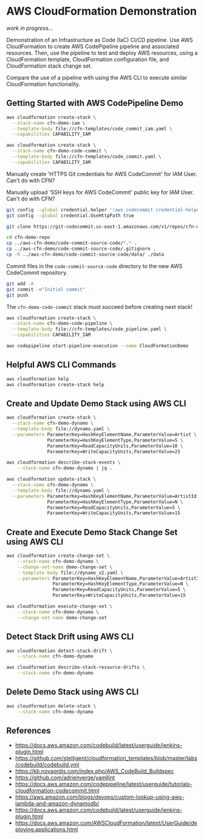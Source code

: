# AWS CloudFormation Demonstration

_work in progress..._

Demonstration of an Infrastructure as Code (IaC) CI/CD pipeline. Use AWS CloudFormation to create AWS CodePipeline pipeline and associated resources. Then, use the pipeline to test and deploy AWS resources, using a CloudFormation template, CloudFormation configuration file, and CloudFormation stack change set.

Compare the use of a pipeline with using the AWS CLI to execute similar CloudFormation functionality.

## Getting Started with AWS CodePipeline Demo

```bash
aws cloudformation create-stack \
  --stack-name cfn-demo-iam \
  --template-body file://cfn-templates/code_commit_iam.yaml \
  --capabilities CAPABILITY_IAM

aws cloudformation create-stack \
  --stack-name cfn-demo-code-commit \
  --template-body file://cfn-templates/code_commit.yaml \
  --capabilities CAPABILITY_IAM
```

Manually create 'HTTPS Git credentials for AWS CodeCommit' for IAM User. Can't do with CFN?  

Manually upload 'SSH keys for AWS CodeCommit' public key for IAM User. Can't do with CFN?

```bash
git config --global credential.helper '!aws codecommit credential-helper $@'
git config --global credential.UseHttpPath true

git clone https://git-codecommit.us-east-1.amazonaws.com/v1/repos/cfn-demo-repo

cd cfn-demo-repo
cp ../aws-cfn-demo/code-commit-source-code/*.* .
cp ../aws-cfn-demo/code-commit-source-code/.gitignore .
cp -R ../aws-cfn-demo/code-commit-source-code/data/ ./data
```

Commit files in the `code-commit-source-code` directory to the new AWS CodeCommit repository.

```bash
git add -A
git commit -m"Initial commit"
git push
```

The `cfn-demo-code-commit` stack must succeed before creating next stack!

```bash
aws cloudformation create-stack \
  --stack-name cfn-demo-code-pipeline \
  --template-body file://cfn-templates/code_pipeline.yaml \
  --capabilities CAPABILITY_IAM
```

```bash
aws codepipeline start-pipeline-execution --name CloudFormationDemo
```

## Helpful AWS CLI Commands

```bash
aws cloudformation help
aws cloudformation create-stack help
```

## Create and Update Demo Stack using AWS CLI

```bash
aws cloudformation create-stack \
  --stack-name cfn-demo-dynamo \
  --template-body file://dynamo.yaml \
  --parameters ParameterKey=HashKeyElementName,ParameterValue=Artist \
               ParameterKey=HashKeyElementType,ParameterValue=S \
               ParameterKey=ReadCapacityUnits,ParameterValue=10 \
               ParameterKey=WriteCapacityUnits,ParameterValue=25

aws cloudformation describe-stack-events \
    --stack-name cfn-demo-dynamo | jq .

aws cloudformation update-stack \
  --stack-name cfn-demo-dynamo \
  --template-body file://dynamo.yaml \
  --parameters ParameterKey=HashKeyElementName,ParameterValue=ArtistId \
               ParameterKey=HashKeyElementType,ParameterValue=N \
               ParameterKey=ReadCapacityUnits,ParameterValue=5 \
               ParameterKey=WriteCapacityUnits,ParameterValue=15
```

## Create and Execute Demo Stack Change Set using AWS CLI

```bash
aws cloudformation create-change-set \
    --stack-name cfn-demo-dynamo \
    --change-set-name demo-change-set \
    --template-body file://dynamo_v2.yaml \
    --parameters ParameterKey=HashKeyElementName,ParameterValue=ArtistId \
                 ParameterKey=HashKeyElementType,ParameterValue=N \
                 ParameterKey=ReadCapacityUnits,ParameterValue=5 \
                 ParameterKey=WriteCapacityUnits,ParameterValue=15

aws cloudformation execute-change-set \
    --stack-name cfn-demo-dynamo \
    --change-set-name demo-change-set
```

## Detect Stack Drift using AWS CLI

```bash
aws cloudformation detect-stack-drift \
    --stack-name cfn-demo-dynamo

aws cloudformation describe-stack-resource-drifts \
    --stack-name cfn-demo-dynamo
```

## Delete Demo Stack using AWS CLI

```bash
aws cloudformation delete-stack \
    --stack-name cfn-demo-dynamo
```

## References

- <https://docs.aws.amazon.com/codebuild/latest/userguide/jenkins-plugin.html>  
- <https://github.com/stelligent/cloudformation_templates/blob/master/labs/codebuild/codebuild.yml>  
- <https://kb.novaordis.com/index.php/AWS_CodeBuild_Buildspec>  
- <https://github.com/adrienverge/yamllint>  
- <https://docs.aws.amazon.com/codepipeline/latest/userguide/tutorials-cloudformation-codecommit.html>
- <https://aws.amazon.com/blogs/devops/custom-lookup-using-aws-lambda-and-amazon-dynamodb/>
- <https://docs.aws.amazon.com/codebuild/latest/userguide/jenkins-plugin.html>
- <https://docs.aws.amazon.com/AWSCloudFormation/latest/UserGuide/deploying.applications.html>